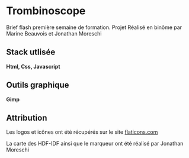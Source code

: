 # Trombinoscope
Brief flash première semaine de formation.
Projet Réalisé en binôme par Marine Beauvois et Jonathan Moreschi

## Stack utlisée
**Html, Css, Javascript**

## Outils graphique
 **Gimp**


## Attribution
Les logos et icônes ont été récupérés sur le site [flaticons.com](https://flaticons.com)

La carte des HDF-IDF ainsi que le marqueur ont été réalisé par Jonathan Moreschi
